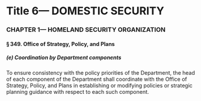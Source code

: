 
# Title 6— DOMESTIC SECURITY
### CHAPTER 1— HOMELAND SECURITY ORGANIZATION
#### § 349. Office of Strategy, Policy, and Plans
##### (e) Coordination by Department components

To ensure consistency with the policy priorities of the Department, the head of each component of the Department shall coordinate with the Office of Strategy, Policy, and Plans in establishing or modifying policies or strategic planning guidance with respect to each such component.
